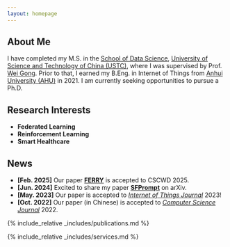 ```yaml
---
layout: homepage
---
```


## About Me

I have completed my M.S. in the [School of Data Science](https://saids.ustc.edu.cn/),
[University of Science and Technology of China (USTC)](http://www.ustc.edu.cn/), where I was supervised by Prof. [Wei Gong](http://staff.ustc.edu.cn/~weigong/).
Prior to that, I earned my B.Eng. in Internet of Things from [Anhui University (AHU)](https://www.ahu.edu.cn) in 2021. I am currently seeking opportunities to pursue a Ph.D.


## Research Interests

- **Federated Learning**
- **Reinforcement Learning**
- **Smart Healthcare**

## News

- **[Feb. 2025]** Our paper **[FERRY](./assets/files/FERRY.pdf)** is accepted to CSCWD 2025.
- **[Jun. 2024]** Excited to share my paper **[SFPrompt](https://arxiv.org/pdf/2407.17533)** on arXiv.
- **[May. 2023]** Our paper is accepted to [*Internet of Things Journal*](https://ieeexplore.ieee.org/document/10138664/) 2023!
- **[Oct. 2022]** Our paper (in Chinese) is accepted to [*Computer Science Journal*](https://www.jsjkx.com/index.jsp) 2022.



{% include_relative _includes/publications.md %}

{% include_relative _includes/services.md %}
